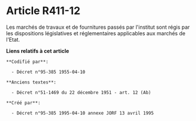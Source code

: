 # Article R411-12

Les marchés de travaux et de fournitures passés par l'institut sont régis par les dispositions législatives et réglementaires
applicables aux marchés de l'Etat.

**Liens relatifs à cet article**

	**Codifié par**:

	  - Décret n°95-385 1955-04-10

	**Anciens textes**:

	  - Décret n°51-1469 du 22 décembre 1951 - art. 12 (Ab)

	**Créé par**:

	  - Décret n°95-385 1995-04-10 annexe JORF 13 avril 1995
